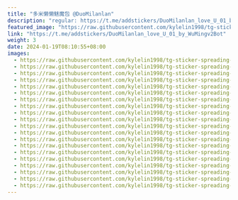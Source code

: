 ```yaml
---
title: "多米懒懒魅魔包 @DuoMilanlan"
description: "regular: https://t.me/addstickers/DuoMilanlan_love_U_01_by_WuMingv2Bot"
featured_image: "https://raw.githubusercontent.com/kylelin1998/tg-sticker-spreading-worldwide-images/main/img/b9854e8f-97d7-4dbd-9aaf-bef067b724bd.jpg"
link: "https://t.me/addstickers/DuoMilanlan_love_U_01_by_WuMingv2Bot"
weight: 3
date: 2024-01-19T08:10:55+08:00
images:
  - https://raw.githubusercontent.com/kylelin1998/tg-sticker-spreading-worldwide-images/main/img/b9854e8f-97d7-4dbd-9aaf-bef067b724bd.jpg
  - https://raw.githubusercontent.com/kylelin1998/tg-sticker-spreading-worldwide-images/main/img/9b2c2ba9-e6d9-4bc4-9138-d8dd57dcf118.jpg
  - https://raw.githubusercontent.com/kylelin1998/tg-sticker-spreading-worldwide-images/main/img/cc32001e-59f2-4e23-94db-06148df494ae.jpg
  - https://raw.githubusercontent.com/kylelin1998/tg-sticker-spreading-worldwide-images/main/img/694f0a36-f65b-4d5d-8891-65dac3af33c5.jpg
  - https://raw.githubusercontent.com/kylelin1998/tg-sticker-spreading-worldwide-images/main/img/83d24fbb-e6de-4369-9892-c07f0ada5f92.jpg
  - https://raw.githubusercontent.com/kylelin1998/tg-sticker-spreading-worldwide-images/main/img/b31728b6-31dc-45d5-b6bc-2f01b293e2ca.jpg
  - https://raw.githubusercontent.com/kylelin1998/tg-sticker-spreading-worldwide-images/main/img/2352713f-fbdf-4a90-9e62-be6b884e7197.jpg
  - https://raw.githubusercontent.com/kylelin1998/tg-sticker-spreading-worldwide-images/main/img/f621dc32-b59f-4016-83d7-23ef0a00a53b.jpg
  - https://raw.githubusercontent.com/kylelin1998/tg-sticker-spreading-worldwide-images/main/img/bed14394-344e-43cb-905a-d6dedf7609d7.jpg
  - https://raw.githubusercontent.com/kylelin1998/tg-sticker-spreading-worldwide-images/main/img/ad6c652e-5277-401b-8d98-37ca91852e4d.jpg
  - https://raw.githubusercontent.com/kylelin1998/tg-sticker-spreading-worldwide-images/main/img/96dae519-c3b0-409e-8d73-84da258a6c37.jpg
  - https://raw.githubusercontent.com/kylelin1998/tg-sticker-spreading-worldwide-images/main/img/764a3ecc-5ccd-4da6-8084-a57f615ab0e8.jpg
  - https://raw.githubusercontent.com/kylelin1998/tg-sticker-spreading-worldwide-images/main/img/f369db85-0833-45e3-a5d5-da514ec7de5e.jpg
  - https://raw.githubusercontent.com/kylelin1998/tg-sticker-spreading-worldwide-images/main/img/ff341c72-c417-4387-9382-9923744fc63f.jpg
  - https://raw.githubusercontent.com/kylelin1998/tg-sticker-spreading-worldwide-images/main/img/8df779be-ae37-4210-9a3e-f5f50a3d2287.jpg
  - https://raw.githubusercontent.com/kylelin1998/tg-sticker-spreading-worldwide-images/main/img/b8667114-b7c0-40c1-bf57-e9245bbca896.jpg
  - https://raw.githubusercontent.com/kylelin1998/tg-sticker-spreading-worldwide-images/main/img/bae8882b-7b03-4c70-a54c-2568342c1641.jpg
  - https://raw.githubusercontent.com/kylelin1998/tg-sticker-spreading-worldwide-images/main/img/090656e7-48df-4e86-9636-07423d000764.jpg
  - https://raw.githubusercontent.com/kylelin1998/tg-sticker-spreading-worldwide-images/main/img/5629b1bc-a2fb-4aa4-b3be-033c9c7b8326.jpg
  - https://raw.githubusercontent.com/kylelin1998/tg-sticker-spreading-worldwide-images/main/img/ff8d089c-22d0-4298-a36a-69e216de1db5.jpg
---
```

